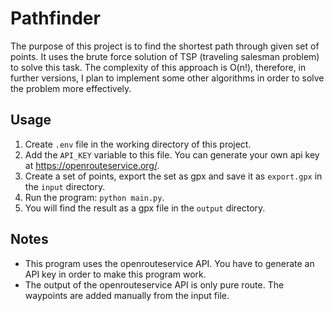 # Pathfinder

The purpose of this project is to find the shortest path through given set of points. It uses the brute force solution of TSP (traveling salesman problem) to solve this task. The complexity of this approach is O(n!), therefore, in further versions, I plan to implement some other algorithms in order to solve the problem more effectively.

## Usage
1. Create `.env` file in the working directory of this project.
2. Add the `API_KEY` variable to this file. You can generate your own api key at https://openrouteservice.org/.
3. Create a set of points, export the set as gpx and save it as `export.gpx` in the `input` directory.
4. Run the program: `python main.py`.
5. You will find the result as a gpx file in the `output` directory.

## Notes
- This program uses the openrouteservice API. You have to generate an API key in order to make this program work.
- The output of the openrouteservice API is only pure route. The waypoints are added manually from the input file.
